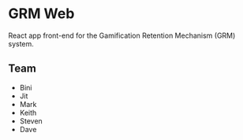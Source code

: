 # GRM Web

React app front-end for the Gamification Retention Mechanism (GRM) system. 

## Team

* Bini
* Jit
* Mark
* Keith
* Steven
* Dave
